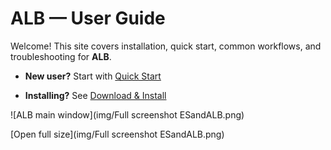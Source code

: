 # ALB — User Guide



Welcome! This site covers installation, quick start, common workflows, and troubleshooting for **ALB**.



- **New user?** Start with [Quick Start](quick-start.md)

- **Installing?** See [Download & Install](download-install.md)

![ALB main window](img/Full screenshot ESandALB.png)

[Open full size](img/Full screenshot ESandALB.png)